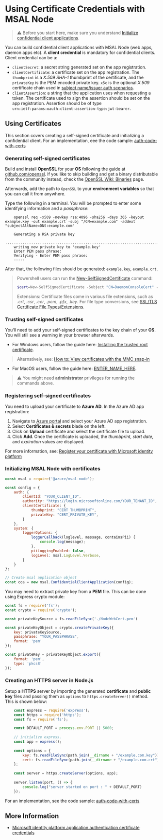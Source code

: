 # Using Certificate Credentials with MSAL Node

> :warning: Before you start here, make sure you understand [Initialize confidential client applications](./initialize-confidential-client-application.md).

You can build confidential client applications with MSAL Node (web apps, daemon apps etc). A **client credential** is mandatory for confidential clients. Client credential can be a:

* `clientSecret`: a secret string generated set on the app registration.
* `clientCertificate`: a certificate set on the app registration. The `thumbprint` is a *X.509 SHA-1* thumbprint of the certificate, and the `privateKey` is the PEM encoded private key. `x5c` is the optional *X.509* certificate chain used in [subject name/issuer auth scenarios](https://github.com/AzureAD/microsoft-authentication-library-for-js/blob/dev/lib/msal-node/docs/sni.md).
* `clientAssertion`: a string that the application uses when requesting a token. The certificate used to sign the assertion should be set on the app registration. Assertion should be of type `urn:ietf:params:oauth:client-assertion-type:jwt-bearer`.

## Using Certificates

This section covers creating a self-signed certificate and initializing a confidential client. For an implementation, eee the code sample: [auth-code-with-certs](../../../samples/msal-node-samples/standalone-samples/auth-code-with-certs)

### Generating self-signed certificates

Build and install **OpenSSL** for your **OS** following the guide at [github.com/openssl](https://github.com/openssl/openssl#build-and-install). If you like to skip building and get a binary distributable from the community instead, check the [OpenSSL Wiki: Binaries](https://wiki.openssl.org/index.php/Binaries) page.

Afterwards, add the path to `OpenSSL` to your **environment variables** so that you can call it from anywhere.

Type the following in a terminal. You will be prompted to enter some identifying information and a *passphrase*:

```console
    openssl req -x509 -newkey rsa:4096 -sha256 -days 365 -keyout example.key -out example.crt -subj "/CN=example.com" -addext "subjectAltName=DNS:example.com"

    Generating a RSA private key
    ...........................................................................................................................................................................................................................................................++++
    writing new private key to 'example.key'
    Enter PEM pass phrase:
    Verifying - Enter PEM pass phrase:
    ----- 
```

After that, the following files should be generated: `example.key`, `example.crt`.

> Powershell users can run the [New-SelfSignedCertificate](https://docs.microsoft.com/powershell/module/pkiclient/new-selfsignedcertificate?view=win10-ps) command:
>
> ```powershell
>$cert=New-SelfSignedCertificate -Subject "CN=DaemonConsoleCert" -CertStoreLocation "Cert:\CurrentUser\My"  -KeyExportPolicy Exportable -KeySpec Signature
>```
>
> Extensions: Certificate files come in various file extensions, such as *.crt*, *.csr*, *.cer*, *.pem*, *.pfx*, *.key*. For file type conversions, see [SSL/TLS Certificate File Types/Extensions](https://docs.microsoft.com/archive/blogs/kaushal/various-ssltls-certificate-file-typesextensions).

### Trusting self-signed certificates

You'll need to add your self-signed certificates to the key chain of your **OS**. You will still see a warning in your browser afterwards.

* For Windows users, follow the guide here: [Installing the trusted root certificate](https://docs.microsoft.com/skype-sdk/sdn/articles/installing-the-trusted-root-certificate).

> Alternatively, see: [How to: View certificates with the MMC snap-in](https://docs.microsoft.com/dotnet/framework/wcf/feature-details/how-to-view-certificates-with-the-mmc-snap-in)

* For MacOS users, follow the guide here: [ENTER_NAME_HERE](ENTER_LINK_HERE).

> :warning: You might need **administrator** privileges for running the commands above.

### Registering self-signed certificates

You need to upload your certificate to **Azure AD**. In the Azure AD app registration:

1. Navigate to [Azure portal](https://portal.azure.com) and select your Azure AD app registration.
2. Select **Certificates & secrets** blade on the left.
3. Click on **Upload** certificate and select the certificate file to upload.
4. Click **Add**. Once the certificate is uploaded, the *thumbprint*, *start date*, and *expiration* values are displayed.

For more information, see: [Register your certificate with Microsoft identity platform](https://docs.microsoft.com/azure/active-directory/develop/active-directory-certificate-credentials#register-your-certificate-with-microsoft-identity-platform)

### Initializing MSAL Node with certificates

```javascript
const msal = require('@azure/msal-node');

const config = {
    auth: {
        clientId: "YOUR_CLIENT_ID",
        authority: "https://login.microsoftonline.com/YOUR_TENANT_ID",
        clientCertificate: {
            thumbprint: "CERT_THUMBPRINT",
            privateKey: "CERT_PRIVATE_KEY",
        }
    },
    system: {
        loggerOptions: {
            loggerCallback(loglevel, message, containsPii) {
                console.log(message);
            },
            piiLoggingEnabled: false,
            logLevel: msal.LogLevel.Verbose,
        }
    }
};

// Create msal application object
const cca = new msal.ConfidentialClientApplication(config);
```

You may need to extract private key from a **PEM** file. This can be done using Express crypto module:

```javascript
const fs = require('fs');
const crypto = require('crypto');

const privateKeySource = fs.readFileSync('./NodeWebCert.pem')

const privateKeyObject = crypto.createPrivateKey({
    key: privateKeySource,
    passphrase: "YOUR_PASSPHRASE",
    format: 'pem'
});

const privateKey = privateKeyObject.export({
    format: 'pem',
    type: 'pkcs8'
});
```

### Creating an HTTPS server in Node.js

Setup a **HTTPS** server by importing the generated **certificate** and **public key** files and passing them as `options` to `https.createServer()` method. This is shown below:

```javascript
    const express = require('express');
    const https = require('https');
    const fs = require('fs');

    const DEFAULT_PORT = process.env.PORT || 5000;
    
    // initialize express.
    const app = express();
    
    const options = {
        key: fs.readFileSync(path.join(__dirname + "/example.com.key")),
        cert: fs.readFileSync(path.join(__dirname + "/example.com.crt"))
    };
    
    const server = https.createServer(options, app);
    
    server.listen(port, () => {
        console.log("server started on port : " + DEFAULT_PORT)
    });
```

For an implementation, see the code sample: [auth-code-with-certs](../../../samples/msal-node-samples/standalone-samples/auth-code-with-certs)

## More Information

* [Microsoft identity platform application authentication certificate credentials](https://docs.microsoft.com/azure/active-directory/develop/active-directory-certificate-credentials)